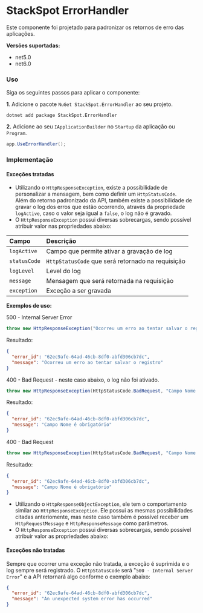 # StackSpot ErrorHandler

Este componente foi projetado para padronizar os retornos de erro das aplicações.

**Versões suportadas:**

- net5.0
- net6.0

### Uso

Siga os seguintes passos para aplicar o componente:  

**1**. Adicione o pacote `NuGet StackSpot.ErrorHandler` ao seu projeto.

```
dotnet add package StackSpot.ErrorHandler
```

**2.** Adicione ao seu `IApplicationBuilder` no `Startup` da aplicação ou `Program`.

```csharp
app.UseErrorHandler();
```

### Implementação

#### Exceções tratadas

- Utilizando o `HttpResponseException`, existe a possibilidade de personalizar a mensagem, bem como definir um `HttpStatusCode`.  
Além do retorno padronizado da API, também existe a possibilidade de gravar o log dos erros que estão ocorrendo, através da propriedade `logActive`, caso o valor seja igual a `false`, o log não é gravado.  
- O `HttpResponseException` possui diversas sobrecargas, sendo possível atribuir valor nas propriedades abaixo:  

| **Campo** | **Descrição** |
| :--- | :--- |
| `logActive` | Campo que permite ativar a gravação de log |
| `statusCode` | `HttpStatusCode` que será retornado na requisição |
| `logLevel` | Level do log |
| `message` | Mensagem que será retornada na requisição |
| `exception` | Exceção a ser gravada |

**Exemplos de uso:**

500 - Internal Server Error

```csharp
throw new HttpResponseException("Ocorreu um erro ao tentar salvar o registro", true);
```

Resultado:
```json
{
  "error_id": "62ec9afe-64ad-46cb-8df0-abfd306cb7dc",
  "message": "Ocorreu um erro ao tentar salvar o registro"
}
```

400 - Bad Request - neste caso abaixo, o log não foi ativado.

```csharp
throw new HttpResponseException(HttpStatusCode.BadRequest, "Campo Nome é obrigatório", false);
```

Resultado:
```json
{
  "error_id": "62ec9afe-64ad-46cb-8df0-abfd306cb7dc",
  "message": "Campo Nome é obrigatório"
}
```

400 - Bad Request

```csharp
throw new HttpResponseException(HttpStatusCode.BadRequest, "Campo Nome é obrigatório", true);
```

Resultado:
```json
{
  "error_id": "62ec9afe-64ad-46cb-8df0-abfd306cb7dc",
  "message": "Campo Nome é obrigatório"
}
```

- Utilizando o `HttpResponseObjectException`, ele tem o comportamento similar ao `HttpResponseException`. Ele possui as mesmas possibilidades citadas anteriomente, mas neste caso também é possível receber um `HttpRequestMessage` e `HttpResponseMessage` como parâmetros.
- O `HttpResponseException` possui diversas sobrecargas, sendo possível atribuir valor as propriedades abaixo:

#### Exceções não tratadas

Sempre que ocorrer uma exceção não tratada, a exceção é suprimida e o log sempre será registrado. O `HttpStatusCode` será "`500 - Internal Server Error`" e a API retornará algo conforme o exemplo abaixo:

```json
{
  "error_id": "62ec9afe-64ad-46cb-8df0-abfd306cb7dc",
  "message": "An unexpected system error has occurred"
}
```
